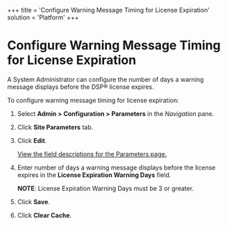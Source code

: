 +++
title = 'Configure Warning Message Timing for License Expiration'
solution = 'Platform'
+++

# Configure Warning Message Timing for License Expiration

A System Administrator can configure the number of days a warning
message displays before the DSP® license expires.

To configure warning message timing for license expiration:

1.  Select **Admin \> Configuration \> Parameters** in the *Navigation*
    pane.

2.  Click <span style="font-weight: bold;">Site Parameters</span> tab.

3.  Click **Edit**.
    
    [View the field descriptions for the Parameters
    page.](../Page_Desc/Parameters_All_TabsSysAdmin.htm)

4.  Enter number of days a warning message displays before the license
    expires in the **License Expiration Warning Days** field.
    
    **NOTE**: License Expiration Warning Days must be 3 or greater.

5.  Click **Save**.

6.  Click **Clear Cache**.
